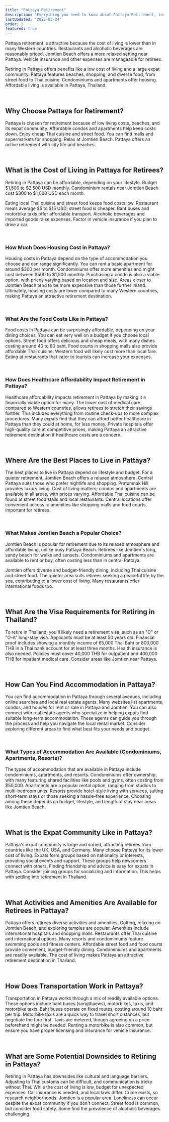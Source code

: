 ```yaml
---
title: "Pattaya Retirement"
description: "Everything you need to know about Pattaya Retirement, including costs, visas, healthcare, and lifestyle considerations."
lastUpdated: "2025-03-24"
order: 2
featured: true
---
```


Pattaya retirement is attractive because the cost of living is lower than in many Western countries. Restaurants and alcoholic beverages are reasonably priced. Jomtien Beach offers a more relaxed setting near Pattaya. Vehicle insurance and other expenses are manageable for retirees.

Retiring in Pattaya offers benefits like a low cost of living and a large expat community. Pattaya features beaches, shopping, and diverse food, from street food to Thai cuisine. Condominiums and apartments offer housing. Affordable living is available in Pattaya, Thailand.

<br>

## Why Choose Pattaya for Retirement?

Pattaya is chosen for retirement because of low living costs, beaches, and its expat community. Affordable condos and apartments help keep costs down. Enjoy cheap Thai cuisine and street food. You can find malls and supermarkets for shopping. Relax at Jomtien Beach. Pattaya offers an active retirement with city life and beaches.

<br>

## What is the Cost of Living in Pattaya for Retirees?

Retiring in Pattaya can be affordable, depending on your lifestyle. Budget $1,500 to $2,500 USD monthly. Condominium rentals near Jomtien Beach cost $300 to $1,000 USD each month.

Eating local Thai cuisine and street food keeps food costs low. Restaurant meals average $5 to $15 USD; street food is cheaper. Baht buses and motorbike taxis offer affordable transport. Alcoholic beverages and imported goods raise expenses. Factor in vehicle insurance if you plan to drive a car.

<br>

### How Much Does Housing Cost in Pattaya?

Housing costs in Pattaya depend on the type of accommodation you choose and can range significantly. You can rent a basic apartment for around $300 per month. Condominiums offer more amenities and might cost between $500 to $1,500 monthly. Purchasing a condo is also a viable option, with prices varying based on location and size. Areas closer to Jomtien Beach tend to be more expensive than those further inland. Ultimately, housing costs are lower compared to many Western countries, making Pattaya an attractive retirement destination.

<br>

### What Are the Food Costs Like in Pattaya?

Food costs in Pattaya can be surprisingly affordable, depending on your dining choices. You can eat very well on a budget if you choose local options. Street food offers delicious and cheap meals, with many dishes costing around 40 to 60 baht. Food courts in shopping malls also provide affordable Thai cuisine. Western food will likely cost more than local fare. Eating at restaurants that cater to tourists can increase your expenses.

<br>

### How Does Healthcare Affordability Impact Retirement in Pattaya?

Healthcare affordability impacts retirement in Pattaya by making it a financially viable option for many. The lower cost of medical care, compared to Western countries, allows retirees to stretch their savings further. This includes everything from routine check-ups to more complex procedures. Many expats find that they can afford better healthcare in Pattaya than they could at home, for less money. Private hospitals offer high-quality care at competitive prices, making Pattaya an attractive retirement destination if healthcare costs are a concern.

<br>

## Where Are the Best Places to Live in Pattaya?

The best places to live in Pattaya depend on lifestyle and budget. For a quieter retirement, Jomtien Beach offers a relaxed atmosphere. Central Pattaya suits those who prefer nightlife and shopping. Pratumnak Hill provides luxury living. Cost of living matters; condos and apartments are available in all areas, with prices varying. Affordable Thai cuisine can be found at street food stalls and local restaurants. Central locations offer convenient access to amenities like shopping malls and food courts, important for retirees.

<br>

### What Makes Jomtien Beach a Popular Choice?

Jomtien Beach is popular for retirement due to its relaxed atmosphere and affordable living, unlike busy Pattaya Beach. Retirees like Jomtien's long, sandy beach for walks and sunsets. Condominiums and apartments are available to rent or buy, often costing less than in central Pattaya.

Jomtien offers diverse and budget-friendly dining, including Thai cuisine and street food. The quieter area suits retirees seeking a peaceful life by the sea, contributing to a lower cost of living. Many restaurants offer international foods too.

<br>

## What Are the Visa Requirements for Retiring in Thailand?

To retire in Thailand, you'll likely need a retirement visa, such as an "O" or "O-A" long-stay visa. Applicants must be at least 50 years old. Financial proof includes showing a monthly income of 65,000 Thai Baht or 800,000 THB in a Thai bank account for at least three months. Health insurance is also needed. Policies must cover 40,000 THB for outpatient and 400,000 THB for inpatient medical care. Consider areas like Jomtien near Pattaya.

<br>

## How Can You Find Accommodation in Pattaya?

You can find accommodation in Pattaya through several avenues, including online searches and local real estate agents. Many websites list apartments, condos, and houses for rent or sale in Pattaya and Jomtien. You can also connect with real estate agents who specialize in helping expats find suitable long-term accommodation. These agents can guide you through the process and help you navigate the local rental market. Consider exploring different areas to find what best fits your needs and budget.

<br>

### What Types of Accommodation Are Available (Condominiums, Apartments, Resorts)?

The types of accommodation that are available in Pattaya include condominiums, apartments, and resorts. Condominiums offer ownership, with many featuring shared facilities like pools and gyms, often costing from $50,000. Apartments are a popular rental option, ranging from studios to multi-bedroom units. Resorts provide hotel-style living with services, suiting short-term stays or those seeking a hassle-free experience. Choosing among these depends on budget, lifestyle, and length of stay near areas like Jomtien Beach.

<br>

## What is the Expat Community Like in Pattaya?

Pattaya's expat community is large and varied, attracting retirees from countries like the UK, USA, and Germany. Many choose Pattaya for its lower cost of living. Expats form groups based on nationality or interests, providing social events and support. These groups help newcomers connect with others. Finding friendship and advice is easy for expats in Pattaya. Consider joining groups for socializing and information. This helps with settling into retirement in Thailand.

<br>

## What Activities and Amenities Are Available for Retirees in Pattaya?

Pattaya offers retirees diverse activities and amenities. Golfing, relaxing on Jomtien Beach, and exploring temples are popular. Amenities include international hospitals and shopping malls. Restaurants offer Thai cuisine and international options. Many resorts and condominiums feature swimming pools and fitness centers. Affordable street food and food courts provide convenient, budget-friendly dining. Condominiums and apartments are readily available. The cost of living makes Pattaya an attractive retirement destination in Thailand.

<br>

## How Does Transportation Work in Pattaya?

Transportation in Pattaya works through a mix of readily available options. These options include baht buses (songthaews), motorbikes, taxis, and motorbike taxis. Baht buses operate on fixed routes, costing around 10 baht per trip. Motorbike taxis are a quick way to travel short distances, but negotiate the fare first. Taxis are metered, though agreeing on a price beforehand might be needed. Renting a motorbike is also common, but ensure you have proper licensing and insurance for vehicle insurance.

<br>

## What are Some Potential Downsides to Retiring in Pattaya?

Retiring in Pattaya has downsides like cultural and language barriers. Adjusting to Thai customs can be difficult, and communication is tricky without Thai. While the cost of living is low, budget for unexpected expenses. Car insurance is needed, and local laws differ. Crime exists, so research neighborhoods. Jomtien is a popular area. Loneliness can occur despite the expat community if you don't connect. Street food is common, but consider food safety. Some find the prevalence of alcoholic beverages challenging.